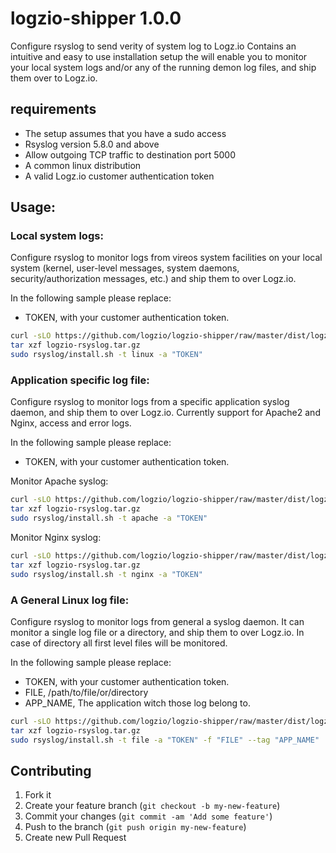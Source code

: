 # logzio-shipper 1.0.0

Configure rsyslog to send verity of system log to Logz.io
Contains an intuitive and easy to use installation setup the will enable you to monitor your local system logs and/or any of the running demon log files, and ship them over to Logz.io.  

## requirements
 - The setup assumes that you have a sudo access
 - Rsyslog version 5.8.0 and above
 - Allow outgoing TCP traffic to destination port 5000
 - A common linux distribution
 - A valid Logz.io customer authentication token 

## Usage:

### Local system logs:

Configure rsyslog to monitor logs from vireos system facilities on your local system (kernel, user-level messages, system daemons, security/authorization messages, etc.) and ship them to over Logz.io.

In the following sample please replace:
 - TOKEN, with your customer authentication token.

```bash
curl -sLO https://github.com/logzio/logzio-shipper/raw/master/dist/logzio-rsyslog.tar.gz
tar xzf logzio-rsyslog.tar.gz
sudo rsyslog/install.sh -t linux -a "TOKEN"
```

### Application specific log file:

Configure rsyslog to monitor logs from a specific application syslog daemon, and ship them to over Logz.io. 
Currently support for Apache2 and Nginx, access and error logs.

In the following sample please replace:
 - TOKEN, with your customer authentication token.

Monitor Apache syslog:

```bash
curl -sLO https://github.com/logzio/logzio-shipper/raw/master/dist/logzio-rsyslog.tar.gz
tar xzf logzio-rsyslog.tar.gz
sudo rsyslog/install.sh -t apache -a "TOKEN"
```

Monitor Nginx syslog:

```bash
curl -sLO https://github.com/logzio/logzio-shipper/raw/master/dist/logzio-rsyslog.tar.gz
tar xzf logzio-rsyslog.tar.gz
sudo rsyslog/install.sh -t nginx -a "TOKEN"
```

### A General Linux log file:

Configure rsyslog to monitor logs from general a syslog daemon. It can monitor a single log file or a directory, and ship them to over Logz.io.
In case of directory all first level files will be monitored.

In the following sample please replace:
 - TOKEN, with your customer authentication token.
 - FILE, /path/to/file/or/directory
 - APP_NAME, The application witch those log belong to.

```bash
curl -sLO https://github.com/logzio/logzio-shipper/raw/master/dist/logzio-rsyslog.tar.gz
tar xzf logzio-rsyslog.tar.gz
sudo rsyslog/install.sh -t file -a "TOKEN" -f "FILE" --tag "APP_NAME"
```



## Contributing

1. Fork it
2. Create your feature branch (`git checkout -b my-new-feature`)
3. Commit your changes (`git commit -am 'Add some feature'`)
4. Push to the branch (`git push origin my-new-feature`)
5. Create new Pull Request
